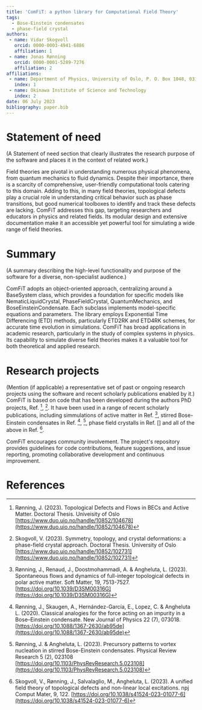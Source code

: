 ```yaml
---
title: 'ComFiT: a python library for Computational Field Theory'
tags:
  - Bose-Einstein condensates
  - phase-field crystal
authors:
 - name: Vidar Skogvoll
   orcid: 0000-0003-4941-6886
   affiliation: 1
 - name: Jonas Rønning
   orcid: 0000-0001-5289-7276
   affiliation: 2
affiliations:
 - name: Department of Physics, University of Oslo, P. O. Box 1048, 0316 Oslo, Norway.
   index: 1
 - name: Okinawa Institute of Science and Technology
   index: 2 
date: 06 July 2023
bibliography: paper.bib
---
```


# Statement of need
(A Statement of need section that clearly illustrates the research purpose of the software and places it in the context of related work.)

Field theories are pivotal in understanding numerous physical phenomena, from quantum mechanics to fluid dynamics. 
Despite their importance, there is a scarcity of comprehensive, user-friendly computational tools catering to this domain. 
Adding to this, in many field theories, topological defects play a crucial role in understanding critical behavior such as phase transitions, but good numerical toolboxes to identify and track these defects are lacking. 
ComFiT addresses this gap, targeting researchers and educators in physics and related fields. 
Its modular design and extensive documentation make it an accessible yet powerful tool for simulating a wide range of field theories.

# Summary
(A summary describing the high-level functionality and purpose of the software for a diverse, non-specialist audience.)


ComFiT adopts an object-oriented approach, centralizing around a BaseSystem class, which provides a foundation for specific models like NematicLiquidCrystal, PhaseFieldCrystal, QuantumMechanics, and BoseEinsteinCondensate. 
Each subclass implements model-specific equations and parameters. 
The library employs Exponential Time Differencing (ETD) methods, particularly ETD2RK and ETD4RK schemes, for accurate time evolution in simulations.
ComFiT has broad applications in academic research, particularly in the study of complex systems in physics. Its capability to simulate diverse field theories makes it a valuable tool for both theoretical and applied research.


# Research projects 
(Mention (if applicable) a representative set of past or ongoing research projects using the software and recent scholarly publications enabled by it.)
ComFiT is based on code that has been developed during the authors PhD projects, Ref. [^Ronnin2023DefectsAndFlow], [^Skogvoll2023SymmetryTopology].
It have been used in a range of recent scholarly publications,
including simmulations of active matter in Ref. [^Ronning2023Polar],
stirred Bose-Einstein condensates in Ref. [^Ronning2020Classical], [^Ronning2023Precursory],
phase field crystalls in Ref. []
and all of the above in Ref. [^skogvoll2023Topological]. 

ComFiT encourages community involvement. 
The project's repository provides guidelines for code contributions, feature suggestions, and issue reporting, promoting collaborative development and continuous improvement.

# References
[^Ronnin2023DefectsAndFlow]: Rønning, J. (2023). Topological Defects and Flows in BECs and Active Matter. Doctoral Thesis. Univeisity of Oslo [https://www.duo.uio.no/handle/10852/104678](https://www.duo.uio.no/handle/10852/104678)
[^Skogvoll2023SymmetryTopology]: Skogvoll, V. (2023). Symmetry, topology, and crystal deformations: a phase-field crystal approach. Doctoral Thesis. University of Oslo [https://www.duo.uio.no/handle/10852/102731](https://www.duo.uio.no/handle/10852/102731)
[^Ronning2023Polar]: Rønning, J., Renaud, J., Doostmohammadi, A. & Angheluta, L. (2023). Spontaneous flows and dynamics of full-integer topological defects in polar active matter. Soft Matter, 19, 7513-7527. [https://doi.org/10.1039/D3SM00316G](https://doi.org/10.1039/D3SM00316G)
[^Ronning2020Classical]: Rønning, J., Skaugen, A., Hernández-García, E.,  Lopez, C.  & Angheluta L. (2020). Classical analogies for the force acting on an impurity in a Bose–Einstein condensate. New Journal of Physics 22 (7), 073018. [https://doi.org/10.1088/1367-2630/ab95de](https://doi.org/10.1088/1367-2630/ab95de)
[^Ronning2023Precursory]: Rønning, J. & Angheluta, L. (2023). Precursory patterns to vortex nucleation in stirred Bose-Einstein condensates. Physical Review Research 5 (2), 023108 [https://doi.org/10.1103/PhysRevResearch.5.023108](https://doi.org/10.1103/PhysRevResearch.5.023108)
[^skogvoll2023Topological]: Skogvoll, V., Rønning, J., Salvalaglio, M., Angheluta, L. (2023). A unified field theory of topological defects and non-linear local excitations. npj Comput Mater, 9, 122. [https://doi.org/10.1038/s41524-023-01077-6](https://doi.org/10.1038/s41524-023-01077-6)
